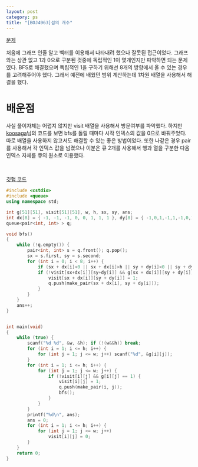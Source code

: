 ```yaml
---
layout: post
category: ps
title: "[BOJ4963]섬의 개수"
---
```


[문제](https://www.acmicpc.net/problem/4963)

처음에 그래프 인줄 알고 벡터를 이용해서 나타내려 했으나 잘못된 접근이었다. 그래프와는 상관 없고 1과 0으로 구분된 것중에 독립적인 1이 몇개인지만 파악하면 되는 문제였다. BFS로 해결했으며 독립적인 1을 구하기 위해선 8개의 방향에서 올 수 있는 경우를 고려해주어야 했다. 그래서 예전에 배웠던 범위 계산하는데 1차원 배열을 사용해서 해결을 했다.

# 배운점

사실 풀이자체는 어렵지 않지만 visit 배열을 사용해서 방문여부를 파악했다. 하지만 [koosaga](https://www.acmicpc.net/source/497400)님의 코드를 보면 bfs를 돌릴 때마다 시작 인덱스의 값을 0으로 바꿔주었다. 따로 배열을 사용하지 않고서도 해결할 수 있는 좋은 방법이었다. 또한 나같은 경우 pair를 사용해서 각 인덱스 값을 넘겼으나 이분은 큐 2개를 사용해서 행과 열을 구분한 다음 인덱스 자체를 큐의 원소로 이용했다.

<br>

[깃헙 코드](https://github.com/baeharam/PS/blob/b20341b64fec33b9b355dfe07633136c0a5ee224/DFS%26BFS/4963(%EC%84%AC%EC%9D%98%20%EA%B0%9C%EC%88%98).cpp)

```c++
#include <cstdio>
#include <queue>
using namespace std;

int g[51][51], visit[51][51], w, h, sx, sy, ans;
int dx[8] = { -1, -1, -1, 0, 0, 1, 1, 1 }, dy[8] = { -1,0,1,-1,1,-1,0,1 };
queue<pair<int, int> > q;

void bfs()
{
	while (!q.empty()) {
		pair<int, int> s = q.front(); q.pop();
		sx = s.first, sy = s.second;
		for (int i = 0; i < 8; i++) {
			if (sx + dx[i]<0 || sx + dx[i]>h || sy + dy[i]<0 || sy + dy[i]>w) continue;
			if (!visit[sx+dx[i]][sy+dy[i]] && g[sx + dx[i]][sy + dy[i]] == 1) {
				visit[sx + dx[i]][sy + dy[i]] = 1;
				q.push(make_pair(sx + dx[i], sy + dy[i]));
			}
		}
	}
	ans++;
}


int main(void)
{
	while (true) {
		scanf("%d %d", &w, &h); if (!(w&&h)) break;
		for (int i = 1; i <= h; i++) {
			for (int j = 1; j <= w; j++) scanf("%d", &g[i][j]);
		}
		for (int i = 1; i <= h; i++) {
			for (int j = 1; j <= w; j++) {
				if (!visit[i][j] && g[i][j] == 1) {
					visit[i][j] = 1;
					q.push(make_pair(i, j));
					bfs();
				}
			}
		}
		printf("%d\n", ans);
		ans = 0;
		for (int i = 1; i <= h; i++) {
			for (int j = 1; j <= w; j++)
				visit[i][j] = 0;
		}
	}
	return 0;
}
```